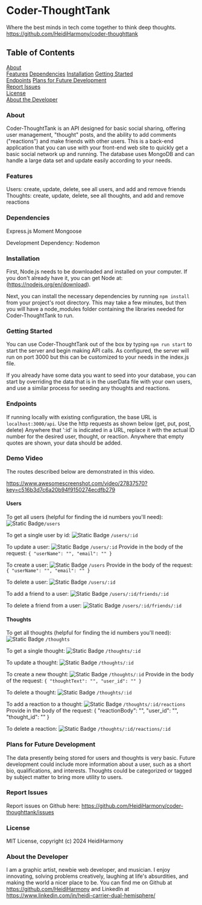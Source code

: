 # Coder-ThoughtTank

Where the best minds in tech come together to think deep thoughts.
<https://github.com/HeidiHarmony/coder-thoughttank>

## Table of Contents

[About](#about)  
[Features](#features)
[Dependencies](#dependencies)
[Installation](#installation)
[Getting Started](#getting-started)  
[Endpoints](#endpoints)
[Plans for Future Development](#plans-for-future-development)  
[Report Issues](#report-issues)  
[License](#license)  
[About the Developer](#about-the-developer)

### About

Coder-ThoughtTank is an API designed for basic social sharing, offering user management, "thought" posts, and the ability to add comments ("reactions") and make friends with other users. This is a back-end application that you can use with your front-end web site to quickly get a basic social network up and running. The database uses MongoDB and can handle a large data set and update easily according to your needs.

### Features

Users: create, update, delete, see all users, and add and remove friends
Thoughts: create, update, delete, see all thoughts, and add and remove reactions

### Dependencies

Express.js
Moment
Mongoose

Development Dependency: Nodemon

### Installation

First, Node.js needs to be downloaded and installed on your computer. If you don't already have it, you can get Node at: (<https://nodejs.org/en/download>).

Next, you can install the necessary dependencies by running
`npm install` from your project's root directory. This may take a few minutes, but then you will have a node_modules folder containing the libraries needed for Coder-ThoughtTank to run.

### Getting Started

You can use Coder-ThoughtTank out of the box by typing `npm run start` to start the server and begin making API calls. As configured, the server will run on port 3000 but this can be customized to your needs in the index.js file.

If you already have some data you want to seed into your database, you can start by overriding the data that is in the userData file with your own users, and use a similar process for seeding any thoughts and reactions.

### Endpoints

If running locally with existing configuration, the base URL is `localhost:3000/api`.
Use the http requests as shown below (get, put, post, delete)
Anywhere that ':id' is indicated in a URL, replace it with the actual ID number for the desired user, thought, or reaction.
Anywhere that empty quotes are shown, your data should be added.

### Demo Video

The routes described below are demonstrated in this video.

<https://www.awesomescreenshot.com/video/27837570?key=c516b3d7c6a20b94f9150274ecdfb279>

#### Users

To get all users (helpful for finding the id numbers you'll need):
![Static Badge](https://img.shields.io/badge/GET-blue)`/users`

To get a single user by id:
![Static Badge](https://img.shields.io/badge/GET-blue) `/users/:id`

To update a user:
![Static Badge](https://img.shields.io/badge/PUT-gold) `/users/:id`
Provide in the body of the request:
`{
"userName": "",
"email": ""
}`

To create a user:
![Static Badge](https://img.shields.io/badge/POST-green) `/users`
Provide in the body of the request:
`{
"userName": "",
"email": ""
}`

To delete a user:
![Static Badge](https://img.shields.io/badge/DELETE-red) `/users/:id`

To add a friend to a user:
![Static Badge](https://img.shields.io/badge/POST-green) `/users/:id/friends/:id`

To delete a friend from a user:
![Static Badge](https://img.shields.io/badge/DELETE-red) `/users/:id/friends/:id`

#### Thoughts

To get all thoughts (helpful for finding the id numbers you'll need):
![Static Badge](https://img.shields.io/badge/GET-blue) `/thoughts`

To get a single thought:
![Static Badge](https://img.shields.io/badge/GET-blue) `/thoughts/:id`

To update a thought:
![Static Badge](https://img.shields.io/badge/PUT-gold) `/thoughts/:id`

To create a new thought:
![Static Badge](https://img.shields.io/badge/POST-green) `/thoughts/:id`
Provide in the body of the request:
`{
"thoughtText": "",
"user_id": ""
}`

To delete a thought:
![Static Badge](https://img.shields.io/badge/DELETE-red) `/thoughts/:id`

To add a reaction to a thought:
![Static Badge](https://img.shields.io/badge/POST-green) `/thoughts/:id/reactions`
Provide in the body of the request:
{
"reactionBody": "",
"user_id": "",
"thought_id": ""
}

To delete a reaction:
![Static Badge](https://img.shields.io/badge/DELETE-red) `/thoughts/:id/reactions/:id`

### Plans for Future Development

The data presently being stored for users and thoughts is very basic. Future development could include more information about a user, such as a short bio, qualifications, and interests. Thoughts could be categorized or tagged by subject matter to bring more utility to users.

### Report Issues

Report issues on Github here: <https://github.com/HeidiHarmony/coder-thoughttank/issues>

### License

MIT License, copyright (c) 2024 HeidiHarmony

### About the Developer

I am a graphic artist, newbie web developer, and musician. I enjoy innovating, solving problems creatively, laughing at life's absurdities, and making the world a nicer place to be. You can find me on Github at <https://github.com/HeidiHarmony> and LinkedIn at <https://www.linkedin.com/in/heidi-carrier-dual-hemisphere/>
